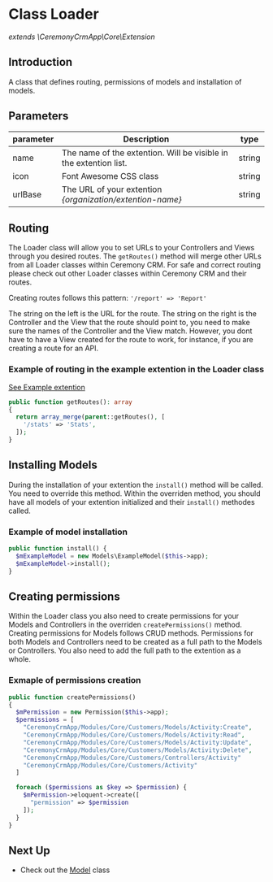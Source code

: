 # Class Loader

_extends \CeremonyCrmApp\Core\Extension_

## Introduction

A class that defines routing, permissions of models and installation of models.

## Parameters

| parameter | Description                                                       | type   |
| --------- | ----------------------------------------------------------------- | ------ |
| name      | The name of the extention. Will be visible in the extention list. | string |
| icon      | Font Awesome CSS class                                            | string |
| urlBase   | The URL of your extention _{organization/extention-name}_         | string |

## Routing

The Loader class will allow you to set URLs to your Controllers and Views through you desired routes.
The `getRoutes()` method will merge other URLs from all Loader classes within Ceremony CRM. For safe and correct routing please check out other Loader classes within Ceremony CRM and their routes.

Creating routes follows this pattern:
`'/report' => 'Report'`

The string on the left is the URL for the route. The string on the right is the Controller and the View that the route should point to, you need to make sure the names of the Controller and the View match. However, you dont have to have a View created for the route to work, for instance, if you are creating a route for an API.

### Example of routing in the example extention in the Loader class

[See Example extention](https://github.com/wai-blue/crmn-ext-hello-world)

```php
public function getRoutes(): array
{
  return array_merge(parent::getRoutes(), [
    '/stats' => 'Stats',
  ]);
}
```

## Installing Models

During the installation of your extention the ```install()``` method will be called. You need to override this method. Within the overriden method, you should have all models of your extention initialized and their ```install()``` methodes called.

### Example of model installation

```php
public function install() {
  $mExampleModel = new Models\ExampleModel($this->app);
  $mExampleModel->install();
}
```

## Creating permissions

Within the Loader class you also need to create permissions for your Models and Controllers in the overriden ```createPermissions()``` method.
Creating permissions for Models follows CRUD methods.
Permissions for both Models and Controllers need to be created as a full path to the Models or Controllers.
You also need to add the full path to the extention as a whole.

### Exmaple of permissions creation
```php
public function createPermissions()
{
  $mPermission = new Permission($this->app);
  $permissions = [
    "CeremonyCrmApp/Modules/Core/Customers/Models/Activity:Create",
    "CeremonyCrmApp/Modules/Core/Customers/Models/Activity:Read",
    "CeremonyCrmApp/Modules/Core/Customers/Models/Activity:Update",
    "CeremonyCrmApp/Modules/Core/Customers/Models/Activity:Delete",
    "CeremonyCrmApp/Modules/Core/Customers/Controllers/Activity"
    "CeremonyCrmApp/Modules/Core/Customers/Activity"
  ]

  foreach ($permissions as $key => $permission) {
    $mPermission->eloquent->create([
      "permission" => $permission
    ]);
  }
}
```
## Next Up

- Check out the [Model](model.md) class
